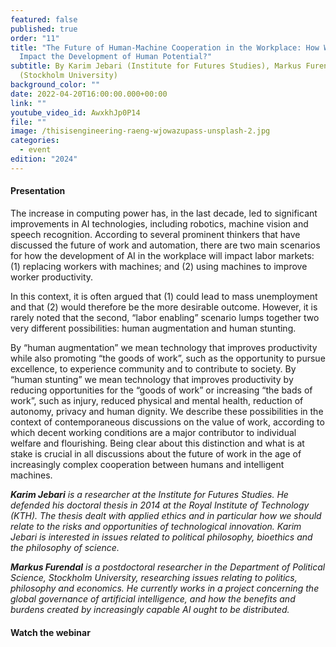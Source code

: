 ```yaml
---
featured: false
published: true
order: "11"
title: "The Future of Human-Machine Cooperation in the Workplace: How Will AI
  Impact the Development of Human Potential?"
subtitle: By Karim Jebari (Institute for Futures Studies), Markus Furendal
  (Stockholm University)
background_color: ""
date: 2022-04-20T16:00:00.000+00:00
link: ""
youtube_video_id: AwxkhJp0P14
file: ""
image: /thisisengineering-raeng-wjowazupass-unsplash-2.jpg
categories:
  - event
edition: "2024"
---
```

#### Presentation

The increase in computing power has, in the last decade, led to significant improvements in AI technologies, including robotics, machine vision and speech recognition. According to several prominent thinkers that have discussed the future of work and automation, there are two main scenarios for how the development of AI in the workplace will impact labor markets: (1) replacing workers with machines; and (2) using machines to improve worker productivity.

In this context, it is often argued that (1) could lead to mass unemployment and that (2) would therefore be the more desirable outcome. However, it is rarely noted that the second, “labor enabling” scenario lumps together two very different possibilities: human augmentation and human stunting.

By “human augmentation” we mean technology that improves productivity while also promoting “the goods of work”, such as the opportunity to pursue excellence, to experience community and to contribute to society. By “human stunting” we mean technology that improves productivity by reducing opportunities for the “goods of work” or increasing “the bads of work”, such as injury, reduced physical and mental health, reduction of autonomy, privacy and human dignity. We describe these possibilities in the context of contemporaneous discussions on the value of work, according to which decent working conditions are a major contributor to individual welfare and flourishing. Being clear about this distinction and what is at stake is crucial in all discussions about the future of work in the age of increasingly complex cooperation between humans and intelligent machines.

**_Karim Jebari_** _is a researcher at the Institute for Futures Studies. He defended his doctoral thesis in 2014 at the Royal Institute of Technology (KTH). The thesis dealt with applied ethics and in particular how we should relate to the risks and opportunities of technological innovation. Karim Jebari is interested in issues related to political philosophy, bioethics and the philosophy of science._

**_Markus Furendal_** _is a postdoctoral researcher in the Department of Political Science, Stockholm University, researching issues relating to politics, philosophy and economics. He currently works in a project concerning the global governance of artificial intelligence, and how the benefits and burdens created by increasingly capable AI ought to be distributed._

#### Watch the webinar

<YoutubeEmbedded yt="AwxkhJp0P14" caption ="The Future of Human-Machine Cooperation in the Workplace"><YoutubeEmbedded>

#### 